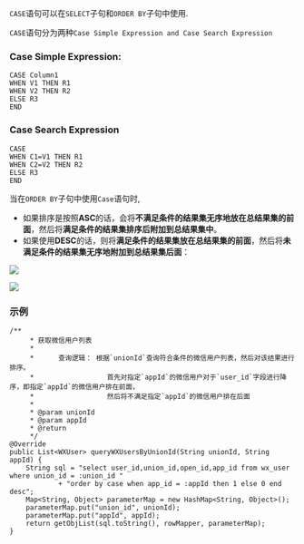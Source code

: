 `CASE`语句可以在`SELECT`子句和`ORDER BY`子句中使用.

`CASE`语句分为两种`Case Simple Expression and Case Search Expression`

### Case Simple Expression:
```
CASE Column1
WHEN V1 THEN R1
WHEN V2 THEN R2
ELSE R3
END
```
### Case Search Expression
```
CASE 
WHEN C1=V1 THEN R1
WHEN C2=V2 THEN R2
ELSE R3
END
```

当在`ORDER BY`子句中使用`Case`语句时,
- 如果排序是按照**ASC**的话，会将**不满足条件的结果集无序地放在总结果集的前面**，然后将**满足条件的结果集排序后附加到总结果集中**。
- 如果使用**DESC**的话，则将**满足条件的结果集放在总结果集的前面**，然后将**未满足条件的结果集无序地附加到总结果集后面**：

![](http://pic002.cnblogs.com/images/2012/174228/2012101220105352.jpg)

![](http://pic002.cnblogs.com/images/2012/174228/2012101220110894.jpg)

### 示例
```
/**
     * 获取微信用户列表
     *      
     *      查询逻辑： 根据`unionId`查询符合条件的微信用户列表，然后对该结果进行排序。
     *                  首先对指定`appId`的微信用户对于`user_id`字段进行降序，即指定`appId`的微信用户排在前面，
     *                  然后将不满足指定`appId`的微信用户排在后面
     *      
     * @param unionId
     * @param appId
     * @return
     */
@Override
public List<WXUser> queryWXUsersByUnionId(String unionId, String appId) {
    String sql = "select user_id,union_id,open_id,app_id from wx_user where union_id = :union_id "
            + "order by case when app_id = :appId then 1 else 0 end desc";
    Map<String, Object> parameterMap = new HashMap<String, Object>();
    parameterMap.put("union_id", unionId);
    parameterMap.put("appId", appId);
    return getObjList(sql.toString(), rowMapper, parameterMap);
}
```

